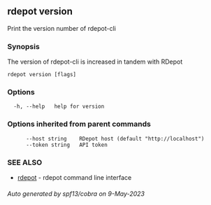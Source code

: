 ## rdepot version

Print the version number of rdepot-cli

### Synopsis

The version of rdepot-cli is increased in tandem with RDepot

```
rdepot version [flags]
```

### Options

```
  -h, --help   help for version
```

### Options inherited from parent commands

```
      --host string    RDepot host (default "http://localhost")
      --token string   API token
```

### SEE ALSO

* [rdepot](rdepot.md)	 - rdepot command line interface

###### Auto generated by spf13/cobra on 9-May-2023
